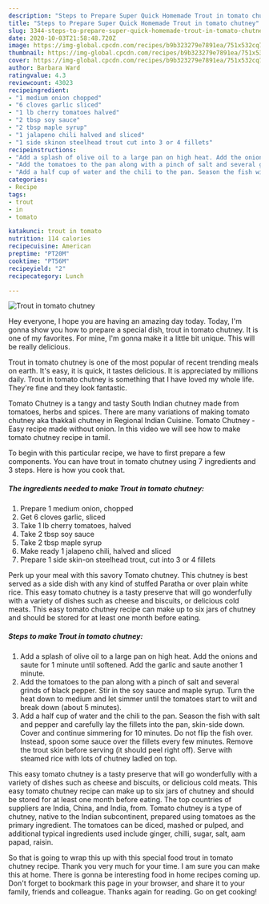 ```yaml
---
description: "Steps to Prepare Super Quick Homemade Trout in tomato chutney"
title: "Steps to Prepare Super Quick Homemade Trout in tomato chutney"
slug: 3344-steps-to-prepare-super-quick-homemade-trout-in-tomato-chutney
date: 2020-10-03T21:58:48.720Z
image: https://img-global.cpcdn.com/recipes/b9b323279e7891ea/751x532cq70/trout-in-tomato-chutney-recipe-main-photo.jpg
thumbnail: https://img-global.cpcdn.com/recipes/b9b323279e7891ea/751x532cq70/trout-in-tomato-chutney-recipe-main-photo.jpg
cover: https://img-global.cpcdn.com/recipes/b9b323279e7891ea/751x532cq70/trout-in-tomato-chutney-recipe-main-photo.jpg
author: Barbara Ward
ratingvalue: 4.3
reviewcount: 43023
recipeingredient:
- "1 medium onion chopped"
- "6 cloves garlic sliced"
- "1 lb cherry tomatoes halved"
- "2 tbsp soy sauce"
- "2 tbsp maple syrup"
- "1 jalapeno chili halved and sliced"
- "1 side skinon steelhead trout cut into 3 or 4 fillets"
recipeinstructions:
- "Add a splash of olive oil to a large pan on high heat. Add the onions and saute for 1 minute until softened. Add the garlic and saute another 1 minute."
- "Add the tomatoes to the pan along with a pinch of salt and several grinds of black pepper. Stir in the soy sauce and maple syrup. Turn the heat down to medium and let simmer until the tomatoes start to wilt and break down (about 5 minutes)."
- "Add a half cup of water and the chili to the pan. Season the fish with salt and pepper and carefully lay the fillets into the pan, skin-side down. Cover and continue simmering for 10 minutes. Do not flip the fish over. Instead, spoon some sauce over the fillets every few minutes. Remove the trout skin before serving (it should peel right off). Serve with steamed rice with lots of chutney ladled on top."
categories:
- Recipe
tags:
- trout
- in
- tomato

katakunci: trout in tomato 
nutrition: 114 calories
recipecuisine: American
preptime: "PT20M"
cooktime: "PT56M"
recipeyield: "2"
recipecategory: Lunch

---
```



![Trout in tomato chutney](https://img-global.cpcdn.com/recipes/b9b323279e7891ea/751x532cq70/trout-in-tomato-chutney-recipe-main-photo.jpg)

Hey everyone, I hope you are having an amazing day today. Today, I'm gonna show you how to prepare a special dish, trout in tomato chutney. It is one of my favorites. For mine, I'm gonna make it a little bit unique. This will be really delicious.

Trout in tomato chutney is one of the most popular of recent trending meals on earth. It's easy, it is quick, it tastes delicious. It is appreciated by millions daily. Trout in tomato chutney is something that I have loved my whole life. They're fine and they look fantastic.

Tomato Chutney is a tangy and tasty South Indian chutney made from tomatoes, herbs and spices. There are many variations of making tomato chutney aka thakkali chutney in Regional Indian Cuisine. Tomato Chutney - Easy recipe made without onion. In this video we will see how to make tomato chutney recipe in tamil.


To begin with this particular recipe, we have to first prepare a few components. You can have trout in tomato chutney using 7 ingredients and 3 steps. Here is how you cook that.

<!--inarticleads1-->

##### The ingredients needed to make Trout in tomato chutney:

1. Prepare 1 medium onion, chopped
1. Get 6 cloves garlic, sliced
1. Take 1 lb cherry tomatoes, halved
1. Take 2 tbsp soy sauce
1. Take 2 tbsp maple syrup
1. Make ready 1 jalapeno chili, halved and sliced
1. Prepare 1 side skin-on steelhead trout, cut into 3 or 4 fillets


Perk up your meal with this savory Tomato chutney. This chutney is best served as a side dish with any kind of stuffed Paratha or over plain white rice. This easy tomato chutney is a tasty preserve that will go wonderfully with a variety of dishes such as cheese and biscuits, or delicious cold meats. This easy tomato chutney recipe can make up to six jars of chutney and should be stored for at least one month before eating. 

<!--inarticleads2-->

##### Steps to make Trout in tomato chutney:

1. Add a splash of olive oil to a large pan on high heat. Add the onions and saute for 1 minute until softened. Add the garlic and saute another 1 minute.
1. Add the tomatoes to the pan along with a pinch of salt and several grinds of black pepper. Stir in the soy sauce and maple syrup. Turn the heat down to medium and let simmer until the tomatoes start to wilt and break down (about 5 minutes).
1. Add a half cup of water and the chili to the pan. Season the fish with salt and pepper and carefully lay the fillets into the pan, skin-side down. Cover and continue simmering for 10 minutes. Do not flip the fish over. Instead, spoon some sauce over the fillets every few minutes. Remove the trout skin before serving (it should peel right off). Serve with steamed rice with lots of chutney ladled on top.


This easy tomato chutney is a tasty preserve that will go wonderfully with a variety of dishes such as cheese and biscuits, or delicious cold meats. This easy tomato chutney recipe can make up to six jars of chutney and should be stored for at least one month before eating. The top countries of suppliers are India, China, and India, from. Tomato chutney is a type of chutney, native to the Indian subcontinent, prepared using tomatoes as the primary ingredient. The tomatoes can be diced, mashed or pulped, and additional typical ingredients used include ginger, chilli, sugar, salt, aam papad, raisin. 

So that is going to wrap this up with this special food trout in tomato chutney recipe. Thank you very much for your time. I am sure you can make this at home. There is gonna be interesting food in home recipes coming up. Don't forget to bookmark this page in your browser, and share it to your family, friends and colleague. Thanks again for reading. Go on get cooking!
